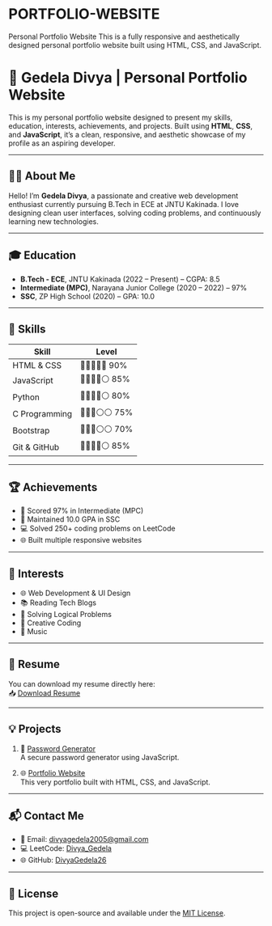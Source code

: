 # PORTFOLIO-WEBSITE
 Personal Portfolio Website This is a fully responsive and aesthetically designed personal portfolio website built using HTML, CSS, and JavaScript.
 
 # 💫 Gedela Divya | Personal Portfolio Website

This is my personal portfolio website designed to present my skills, education, interests, achievements, and projects. Built using **HTML**, **CSS**, and **JavaScript**, it’s a clean, responsive, and aesthetic showcase of my profile as an aspiring developer.

---

## 🧑‍💻 About Me

Hello! I’m **Gedela Divya**, a passionate and creative web development enthusiast currently pursuing B.Tech in ECE at JNTU Kakinada. I love designing clean user interfaces, solving coding problems, and continuously learning new technologies.

---

## 🎓 Education

- **B.Tech - ECE**, JNTU Kakinada (2022 – Present) – CGPA: 8.5
- **Intermediate (MPC)**, Narayana Junior College (2020 – 2022) – 97%
- **SSC**, ZP High School (2020) – GPA: 10.0

---

## 💼 Skills

| Skill              | Level |
|--------------------|-------|
| HTML & CSS         | 🔵🔵🔵🔵🔵 90% |
| JavaScript         | 🔵🔵🔵🔵⚪ 85% |
| Python             | 🔵🔵🔵🔵⚪ 80% |
| C Programming      | 🔵🔵🔵⚪⚪ 75% |
| Bootstrap          | 🔵🔵🔵⚪⚪ 70% |
| Git & GitHub       | 🔵🔵🔵🔵⚪ 85% |

---

## 🏆 Achievements

- 🥇 Scored 97% in Intermediate (MPC)
- 🥈 Maintained 10.0 GPA in SSC
- 💻 Solved 250+ coding problems on LeetCode
- 🌐 Built multiple responsive websites

---

## 💖 Interests

- 🌐 Web Development & UI Design
- 📚 Reading Tech Blogs
- 🎯 Solving Logical Problems
- 🎨 Creative Coding
- 🎵 Music

---

## 📄 Resume

You can download my resume directly here:  
📥 [Download Resume](Gedela_Divya_Resume.pdf)

---

## 💡 Projects

1. 🔐 [Password Generator](https://github.com/DivyaGedela26/password-generator)  
   A secure password generator using JavaScript.

2. 🌐 [Portfolio Website](https://github.com/DivyaGedela26/portfolio)  
   This very portfolio built with HTML, CSS, and JavaScript.

---

## 📬 Contact Me

- 📧 Email: [divyagedela2005@gmail.com](mailto:divyagedela2005@gmail.com)
- 💻 LeetCode: [Divya_Gedela](https://leetcode.com/u/Divya_Gedela/)
- 🌐 GitHub: [DivyaGedela26](https://github.com/DivyaGedela26)

---

## 📝 License

This project is open-source and available under the [MIT License](LICENSE).

